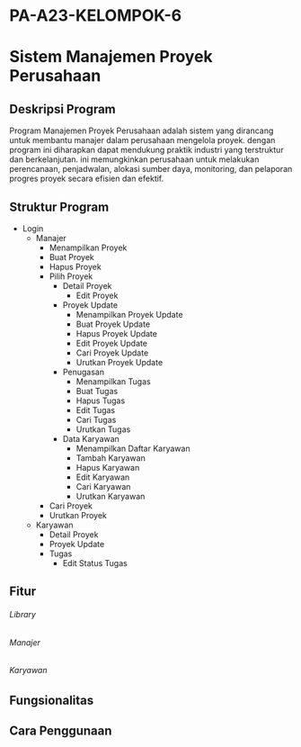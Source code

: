 # PA-A23-KELOMPOK-6

# Sistem Manajemen Proyek Perusahaan 

## Deskripsi Program

Program Manajemen Proyek Perusahaan adalah sistem yang dirancang untuk membantu manajer dalam perusahaan mengelola proyek. dengan program ini diharapkan dapat mendukung praktik industri yang terstruktur dan berkelanjutan. ini memungkinkan perusahaan untuk melakukan perencanaan, penjadwalan, alokasi sumber daya, monitoring, dan pelaporan progres proyek secara efisien dan efektif.

## Struktur Program

- Login 
    - Manajer 
        - Menampilkan Proyek
        - Buat Proyek
        - Hapus Proyek
        - Pilih Proyek
            - Detail Proyek
                - Edit Proyek
            - Proyek Update
                - Menampilkan Proyek Update
                - Buat Proyek Update
                - Hapus Proyek Update
                - Edit Proyek Update
                - Cari Proyek Update
                - Urutkan Proyek Update
            - Penugasan
                - Menampilkan Tugas
                - Buat Tugas
                - Hapus Tugas
                - Edit Tugas
                - Cari Tugas
                - Urutkan Tugas
            - Data Karyawan
                - Menampilkan Daftar Karyawan
                - Tambah Karyawan
                - Hapus Karyawan
                - Edit Karyawan
                - Cari Karyawan
                - Urutkan Karyawan
        - Cari Proyek
        - Urutkan Proyek
    - Karyawan
        - Detail Proyek
        - Proyek Update
        - Tugas
            - Edit Status Tugas

## Fitur

###### Library

###### Manajer

###### Karyawan

## Fungsionalitas

## Cara Penggunaan
